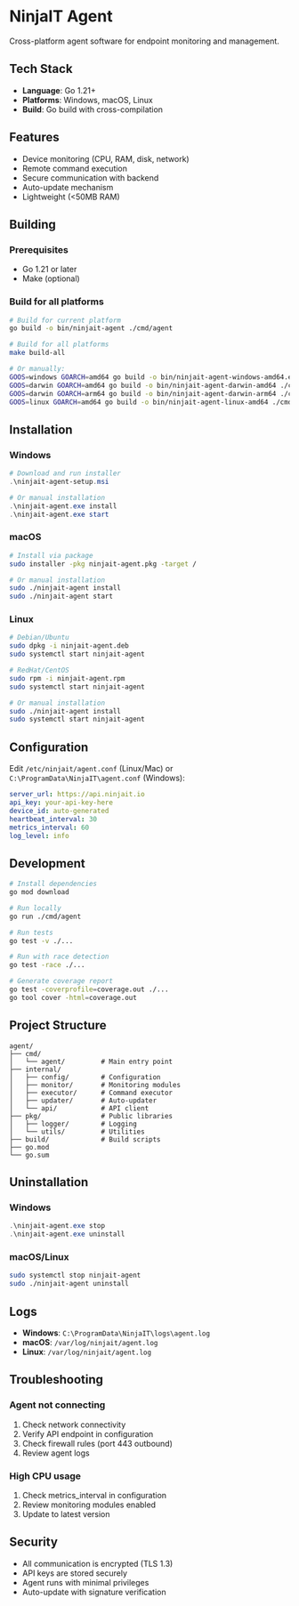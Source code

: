 # NinjaIT Agent

Cross-platform agent software for endpoint monitoring and management.

## Tech Stack

- **Language**: Go 1.21+
- **Platforms**: Windows, macOS, Linux
- **Build**: Go build with cross-compilation

## Features

- Device monitoring (CPU, RAM, disk, network)
- Remote command execution
- Secure communication with backend
- Auto-update mechanism
- Lightweight (<50MB RAM)

## Building

### Prerequisites

- Go 1.21 or later
- Make (optional)

### Build for all platforms

```bash
# Build for current platform
go build -o bin/ninjait-agent ./cmd/agent

# Build for all platforms
make build-all

# Or manually:
GOOS=windows GOARCH=amd64 go build -o bin/ninjait-agent-windows-amd64.exe ./cmd/agent
GOOS=darwin GOARCH=amd64 go build -o bin/ninjait-agent-darwin-amd64 ./cmd/agent
GOOS=darwin GOARCH=arm64 go build -o bin/ninjait-agent-darwin-arm64 ./cmd/agent
GOOS=linux GOARCH=amd64 go build -o bin/ninjait-agent-linux-amd64 ./cmd/agent
```

## Installation

### Windows

```powershell
# Download and run installer
.\ninjait-agent-setup.msi

# Or manual installation
.\ninjait-agent.exe install
.\ninjait-agent.exe start
```

### macOS

```bash
# Install via package
sudo installer -pkg ninjait-agent.pkg -target /

# Or manual installation
sudo ./ninjait-agent install
sudo ./ninjait-agent start
```

### Linux

```bash
# Debian/Ubuntu
sudo dpkg -i ninjait-agent.deb
sudo systemctl start ninjait-agent

# RedHat/CentOS
sudo rpm -i ninjait-agent.rpm
sudo systemctl start ninjait-agent

# Or manual installation
sudo ./ninjait-agent install
sudo systemctl start ninjait-agent
```

## Configuration

Edit `/etc/ninjait/agent.conf` (Linux/Mac) or `C:\ProgramData\NinjaIT\agent.conf` (Windows):

```yaml
server_url: https://api.ninjait.io
api_key: your-api-key-here
device_id: auto-generated
heartbeat_interval: 30
metrics_interval: 60
log_level: info
```

## Development

```bash
# Install dependencies
go mod download

# Run locally
go run ./cmd/agent

# Run tests
go test -v ./...

# Run with race detection
go test -race ./...

# Generate coverage report
go test -coverprofile=coverage.out ./...
go tool cover -html=coverage.out
```

## Project Structure

```
agent/
├── cmd/
│   └── agent/         # Main entry point
├── internal/
│   ├── config/        # Configuration
│   ├── monitor/       # Monitoring modules
│   ├── executor/      # Command executor
│   ├── updater/       # Auto-updater
│   └── api/           # API client
├── pkg/               # Public libraries
│   ├── logger/        # Logging
│   └── utils/         # Utilities
├── build/             # Build scripts
├── go.mod
└── go.sum
```

## Uninstallation

### Windows

```powershell
.\ninjait-agent.exe stop
.\ninjait-agent.exe uninstall
```

### macOS/Linux

```bash
sudo systemctl stop ninjait-agent
sudo ./ninjait-agent uninstall
```

## Logs

- **Windows**: `C:\ProgramData\NinjaIT\logs\agent.log`
- **macOS**: `/var/log/ninjait/agent.log`
- **Linux**: `/var/log/ninjait/agent.log`

## Troubleshooting

### Agent not connecting

1. Check network connectivity
2. Verify API endpoint in configuration
3. Check firewall rules (port 443 outbound)
4. Review agent logs

### High CPU usage

1. Check metrics_interval in configuration
2. Review monitoring modules enabled
3. Update to latest version

## Security

- All communication is encrypted (TLS 1.3)
- API keys are stored securely
- Agent runs with minimal privileges
- Auto-update with signature verification

